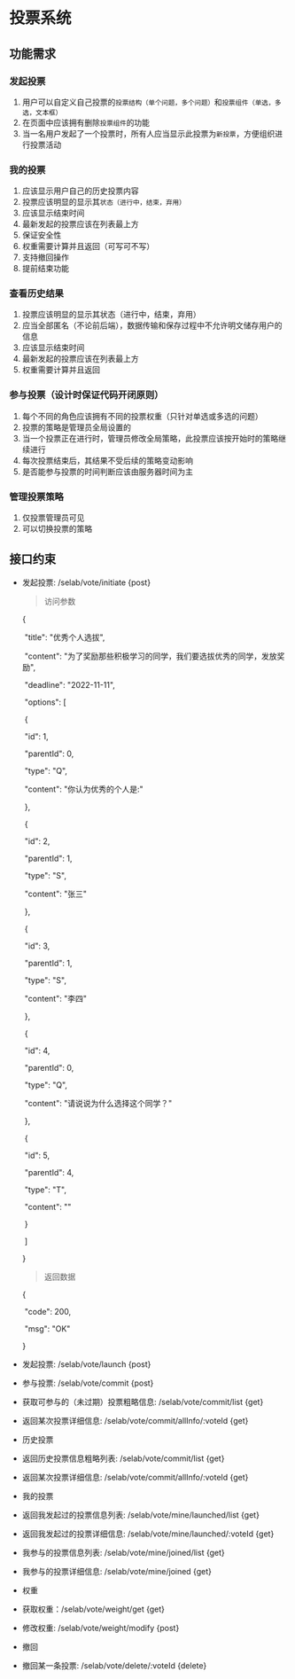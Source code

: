 # 投票系统

## 功能需求

### 发起投票

1. 用户可以自定义自己投票的`投票结构（单个问题，多个问题）`和`投票组件（单选，多选，文本框）`
2. 在页面中应该拥有删除`投票组件`的功能
3. 当一名用户发起了一个投票时，所有人应当显示此投票为`新投票`，方便组织进行投票活动

### 我的投票

1. 应该显示用户自己的历史投票内容
2. 投票应该明显的显示其`状态（进行中，结束，弃用）`
3. 应该显示结束时间
4. 最新发起的投票应该在列表最上方
5. 保证安全性
6. 权重需要计算并且返回（可写可不写）
7. 支持撤回操作
8. 提前结束功能

### 查看历史结果

1. 投票应该明显的显示其状态（进行中，结束，弃用）
2. 应当全部匿名（不论前后端），数据传输和保存过程中不允许明文储存用户的信息
3. 应该显示结束时间
4. 最新发起的投票应该在列表最上方
5. 权重需要计算并且返回

### 参与投票（设计时保证代码开闭原则）

1. 每个不同的角色应该拥有不同的投票权重（只针对单选或多选的问题）
2. 投票的策略是管理员全局设置的
3. 当一个投票正在进行时，管理员修改全局策略，此投票应该按开始时的策略继续进行
4. 每次投票结束后，其结果不受后续的策略变动影响
5. 是否能参与投票的时间判断应该由服务器时间为主

### 管理投票策略

1. 仅投票管理员可见
2. 可以切换投票的策略

## 接口约束

- 发起投票: /selab/vote/initiate {post}

  > 访问参数

  {

  ​	"title": "优秀个人选拔",

  ​	"content": "为了奖励那些积极学习的同学，我们要选拔优秀的同学，发放奖励",

  ​	"deadline": "2022-11-11",

  ​	"options": [

  ​		{

  ​			"id": 1,

  ​			"parentId": 0,

  ​			"type": "Q",

  ​			"content": "你认为优秀的个人是:"

  ​		},

  ​		{

  ​			"id": 2,

  ​			"parentId": 1,

  ​			"type": "S",

  ​			"content": "张三"

  ​		},

  ​		{

  ​			"id": 3,

  ​			"parentId": 1,

  ​			"type": "S",

  ​			"content": "李四"

  ​		},

  ​		{

  ​			"id": 4,

  ​			"parentId": 0,

  ​			"type": "Q",

  ​			"content": "请说说为什么选择这个同学？"

  ​		},

  ​		{

  ​			"id": 5,

  ​			"parentId": 4,

  ​			"type": "T",

  ​			"content": ""

  ​		}

  ​	]

  }

  > 返回数据

  {

  ​	"code": 200,

  ​	"msg": "OK"

  }
- 发起投票: /selab/vote/launch {post}


- 参与投票: /selab/vote/commit {post}
- 获取可参与的（未过期）投票粗略信息: /selab/vote/commit/list {get}
- 返回某次投票详细信息: /selab/vote/commit/allInfo/:voteId {get}


- 历史投票
- 返回历史投票信息粗略列表: /selab/vote/commit/list {get}
- 返回某次投票详细信息: /selab/vote/commit/allInfo/:voteId {get}


- 我的投票
- 返回我发起过的投票信息列表: /selab/vote/mine/launched/list {get}
- 返回我发起过的投票详细信息: /selab/vote/mine/launched/:voteId {get}
- 我参与的投票信息列表: /selab/vote/mine/joined/list {get}
- 我参与的投票详细信息: /selab/vote/mine/joined {get}


- 权重
- 获取权重：/selab/vote/weight/get {get}
- 修改权重:  /selab/vote/weight/modify {post}


- 撤回
- 撤回某一条投票: /selab/vote/delete/:voteId {delete}